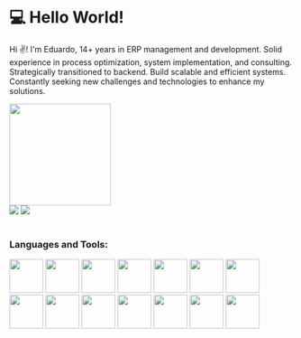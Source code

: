 # 💻 Hello World!
<p>

Hi ✌️! I'm Eduardo, 14+ years in ERP management and development. Solid experience in process optimization, system implementation, and consulting. Strategically transitioned to backend. Build scalable and efficient systems. Constantly seeking new challenges and technologies to enhance my solutions.
  
</p>
  

<div align:"center">
  <a href="https://github.com/EduPacheco1">
  <img loading="lazy" height="180em" src="https://github-readme-stats.vercel.app/api/top-langs/?username=EduPacheco1&layout=compact&langs_count=7&theme=dracula"/>
</div>

<div>
  <a href="https://www.linkedin.com/in/eduardo-pacheco-a9b64293/" target="_blank"><img loading="lazy" src="https://img.shields.io/badge/-LinkedIn-%230077B5?style=for-the-badge&logo=linkedin&logoColor=white" target="_blank"></a> 
  <a href = "mailto:edu.pacheco.carvalho@gmail.com"><img loading="lazy" src="https://img.shields.io/badge/Gmail-D14836?style=for-the-badge&logo=gmail&logoColor=white" target="_blank"></a>
</div>  
</br>
<div>
  <h3>Languages and Tools:</h3>
    <img src="https://cdn.jsdelivr.net/gh/devicons/devicon/icons/java/java-original-wordmark.svg" width="60" height="60"/>
    <img src="https://cdn.jsdelivr.net/gh/devicons/devicon/icons/spring/spring-original.svg" width="60" height="60"/> 
    <img src="https://cdn.jsdelivr.net/gh/devicons/devicon/icons/postgresql/postgresql-original.svg" width="60" height="60"/>
    <img src="https://cdn.jsdelivr.net/gh/devicons/devicon/icons/mongodb/mongodb-original.svg" width="60" height="60"/>
    <img src="https://cdn.jsdelivr.net/gh/devicons/devicon/icons/mysql/mysql-original.svg" width="60" height="60"/>
    <img src="https://cdn.jsdelivr.net/gh/devicons/devicon/icons/microsoftsqlserver/microsoftsqlserver-line.svg" width="60" height="60"/>
    <img src="https://cdn.jsdelivr.net/gh/devicons/devicon/icons/docker/docker-original.svg" width="60" height="60"/>
    <img src="https://cdn.jsdelivr.net/gh/devicons/devicon/icons/amazonwebservices/amazonwebservices-plain.svg" width="60" height="60"/>
    <img src="https://cdn.jsdelivr.net/gh/devicons/devicon/icons/eclipse/eclipse-original.svg" width="60" height="60"/>
    <img src="https://cdn.jsdelivr.net/gh/devicons/devicon/icons/vscode/vscode-original.svg" width="60" height="60"/>
    <img src="https://cdn.jsdelivr.net/gh/devicons/devicon/icons/git/git-original.svg" width="60" height="60"/>
    <img src="https://cdn.jsdelivr.net/gh/devicons/devicon/icons/github/github-original.svg" width="60" height="60"/>
    <img src="https://cdn.jsdelivr.net/gh/devicons/devicon/icons/insomnia/insomnia-original.svg" width="60" height="60"/>
    <img src="https://cdn.jsdelivr.net/gh/devicons/devicon/icons/postman/postman-original.svg" width="60" height="60"/>
</div>
